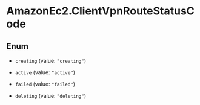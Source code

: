 # AmazonEc2.ClientVpnRouteStatusCode

## Enum


* `creating` (value: `"creating"`)

* `active` (value: `"active"`)

* `failed` (value: `"failed"`)

* `deleting` (value: `"deleting"`)


